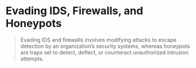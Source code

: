 # Evading IDS, Firewalls, and Honeypots
> Evading IDS and firewalls involves modifying attacks to escape detection by an organization’s security systems, whereas honeypots are traps set to detect, deflect, or counteract unauthorized intrusion attempts.















































































